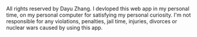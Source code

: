 All rights reserved by Dayu Zhang.
I devloped this web app in my personal time, on my personal computer for satisfying my personal curiosity. I'm not responsible for any violations, penalties, jail time, injuries, divorces or nuclear wars caused by using this app.
